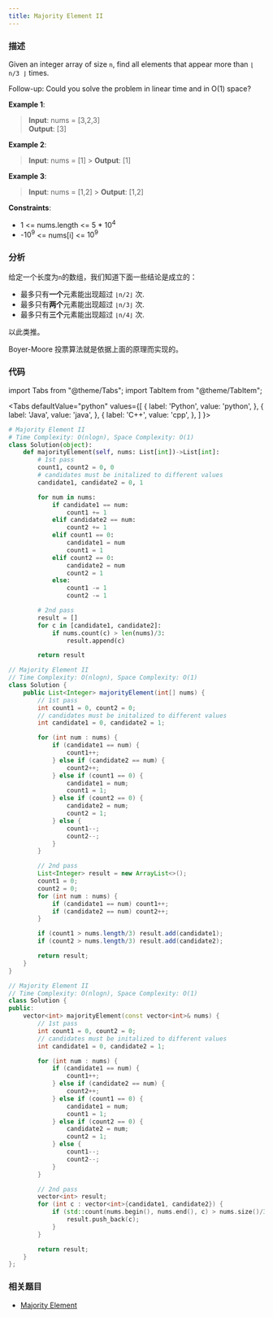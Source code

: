 ```yaml
---
title: Majority Element II
---
```


### 描述

Given an integer array of size `n`, find all elements that appear more than `⌊ n/3 ⌋` times.

Follow-up: Could you solve the problem in linear time and in O(1) space?

**Example 1**:

> **Input**: nums = [3,2,3]  
> **Output**: [3]

**Example 2**:

> **Input**: nums = [1] > **Output**: [1]

**Example 3**:

> **Input**: nums = [1,2] > **Output**: [1,2]

**Constraints**:

- 1 <= nums.length <= 5 \* $10^4$
- -$10^9$ <= nums[i] <= $10^9$

### 分析

给定一个长度为`n`的数组，我们知道下面一些结论是成立的：

- 最多只有**一个**元素能出现超过 `⌊n/2⌋` 次.
- 最多只有**两个**元素能出现超过 `⌊n/3⌋` 次.
- 最多只有**三个**元素能出现超过 `⌊n/4⌋` 次.

以此类推。

Boyer-Moore 投票算法就是依据上面的原理而实现的。

### 代码

import Tabs from "@theme/Tabs";
import TabItem from "@theme/TabItem";

<Tabs
defaultValue="python"
values={[
{ label: 'Python', value: 'python', },
{ label: 'Java', value: 'java', },
{ label: 'C++', value: 'cpp', },
]
}>
<TabItem value="python">

```python
# Majority Element II
# Time Complexity: O(nlogn), Space Complexity: O(1)
class Solution(object):
    def majorityElement(self, nums: List[int])->List[int]:
        # 1st pass
        count1, count2 = 0, 0
        # candidates must be initalized to different values
        candidate1, candidate2 = 0, 1

        for num in nums:
            if candidate1 == num:
                count1 += 1
            elif candidate2 == num:
                count2 += 1
            elif count1 == 0:
                candidate1 = num
                count1 = 1
            elif count2 == 0:
                candidate2 = num
                count2 = 1
            else:
                count1 -= 1
                count2 -= 1

        # 2nd pass
        result = []
        for c in [candidate1, candidate2]:
            if nums.count(c) > len(nums)/3:
                result.append(c)

        return result
```

</TabItem>
<TabItem value="java">

```java
// Majority Element II
// Time Complexity: O(nlogn), Space Complexity: O(1)
class Solution {
    public List<Integer> majorityElement(int[] nums) {
        // 1st pass
        int count1 = 0, count2 = 0;
        // candidates must be initalized to different values
        int candidate1 = 0, candidate2 = 1;

        for (int num : nums) {
            if (candidate1 == num) {
                count1++;
            } else if (candidate2 == num) {
                count2++;
            } else if (count1 == 0) {
                candidate1 = num;
                count1 = 1;
            } else if (count2 == 0) {
                candidate2 = num;
                count2 = 1;
            } else {
                count1--;
                count2--;
            }
        }

        // 2nd pass
        List<Integer> result = new ArrayList<>();
        count1 = 0;
        count2 = 0;
        for (int num : nums) {
            if (candidate1 == num) count1++;
            if (candidate2 == num) count2++;
        }

        if (count1 > nums.length/3) result.add(candidate1);
        if (count2 > nums.length/3) result.add(candidate2);

        return result;
    }
}
```

</TabItem>
<TabItem value="cpp">

```cpp
// Majority Element II
// Time Complexity: O(nlogn), Space Complexity: O(1)
class Solution {
public:
    vector<int> majorityElement(const vector<int>& nums) {
        // 1st pass
        int count1 = 0, count2 = 0;
        // candidates must be initalized to different values
        int candidate1 = 0, candidate2 = 1;

        for (int num : nums) {
            if (candidate1 == num) {
                count1++;
            } else if (candidate2 == num) {
                count2++;
            } else if (count1 == 0) {
                candidate1 = num;
                count1 = 1;
            } else if (count2 == 0) {
                candidate2 = num;
                count2 = 1;
            } else {
                count1--;
                count2--;
            }
        }

        // 2nd pass
        vector<int> result;
        for (int c : vector<int>{candidate1, candidate2}) {
            if (std::count(nums.begin(), nums.end(), c) > nums.size()/3) {
                result.push_back(c);
            }
        }

        return result;
    }
};
```

</TabItem>
</Tabs>

### 相关题目

- [Majority Element](majority-element.md)
